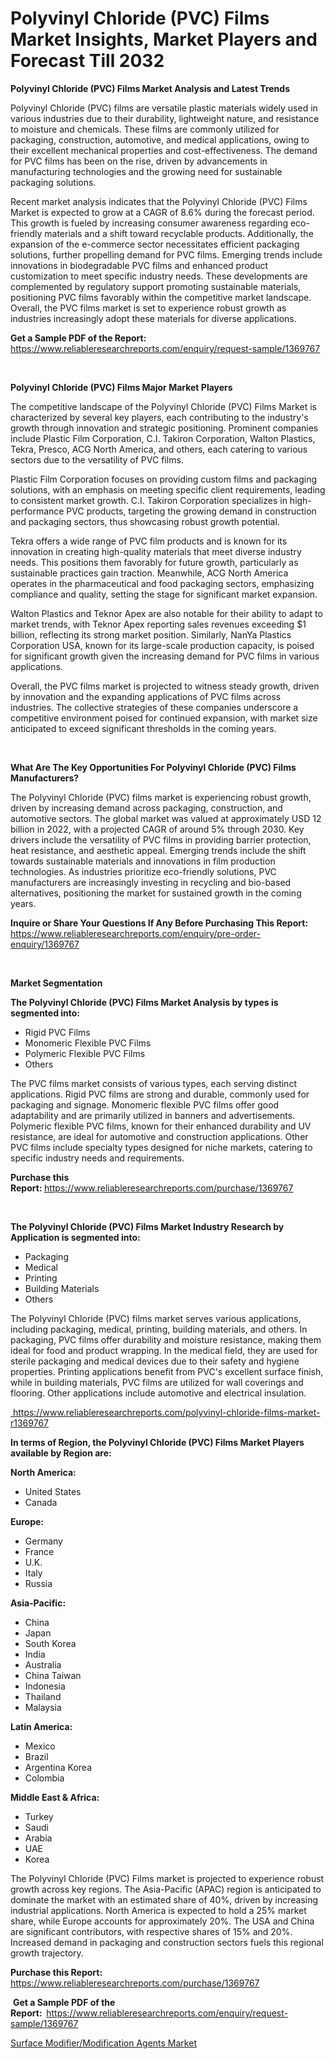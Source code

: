 <p><h1>Polyvinyl Chloride (PVC) Films Market Insights, Market Players and Forecast Till 2032</h1></p><p><strong>Polyvinyl Chloride (PVC) Films Market Analysis and Latest Trends</strong></p>
<p><p>Polyvinyl Chloride (PVC) films are versatile plastic materials widely used in various industries due to their durability, lightweight nature, and resistance to moisture and chemicals. These films are commonly utilized for packaging, construction, automotive, and medical applications, owing to their excellent mechanical properties and cost-effectiveness. The demand for PVC films has been on the rise, driven by advancements in manufacturing technologies and the growing need for sustainable packaging solutions.</p><p>Recent market analysis indicates that the Polyvinyl Chloride (PVC) Films Market is expected to grow at a CAGR of 8.6% during the forecast period. This growth is fueled by increasing consumer awareness regarding eco-friendly materials and a shift toward recyclable products. Additionally, the expansion of the e-commerce sector necessitates efficient packaging solutions, further propelling demand for PVC films. Emerging trends include innovations in biodegradable PVC films and enhanced product customization to meet specific industry needs. These developments are complemented by regulatory support promoting sustainable materials, positioning PVC films favorably within the competitive market landscape. Overall, the PVC films market is set to experience robust growth as industries increasingly adopt these materials for diverse applications.</p></p>
<p><strong>Get a Sample PDF of the Report:&nbsp;</strong> <a href="https://www.reliableresearchreports.com/enquiry/request-sample/1369767?utm_campaign=2246&utm_medium=2&utm_source=Github&utm_content=ia&utm_term=22032025&utm_id=polyvinyl-chloride-pvc-films">https://www.reliableresearchreports.com/enquiry/request-sample/1369767</a></p>
<p>&nbsp;</p>
<p><strong>Polyvinyl Chloride (PVC) Films Major Market Players</strong></p>
<p><p>The competitive landscape of the Polyvinyl Chloride (PVC) Films Market is characterized by several key players, each contributing to the industry's growth through innovation and strategic positioning. Prominent companies include Plastic Film Corporation, C.I. Takiron Corporation, Walton Plastics, Tekra, Presco, ACG North America, and others, each catering to various sectors due to the versatility of PVC films.</p><p>Plastic Film Corporation focuses on providing custom films and packaging solutions, with an emphasis on meeting specific client requirements, leading to consistent market growth. C.I. Takiron Corporation specializes in high-performance PVC products, targeting the growing demand in construction and packaging sectors, thus showcasing robust growth potential.</p><p>Tekra offers a wide range of PVC film products and is known for its innovation in creating high-quality materials that meet diverse industry needs. This positions them favorably for future growth, particularly as sustainable practices gain traction. Meanwhile, ACG North America operates in the pharmaceutical and food packaging sectors, emphasizing compliance and quality, setting the stage for significant market expansion.</p><p>Walton Plastics and Teknor Apex are also notable for their ability to adapt to market trends, with Teknor Apex reporting sales revenues exceeding $1 billion, reflecting its strong market position. Similarly, NanYa Plastics Corporation USA, known for its large-scale production capacity, is poised for significant growth given the increasing demand for PVC films in various applications.</p><p>Overall, the PVC films market is projected to witness steady growth, driven by innovation and the expanding applications of PVC films across industries. The collective strategies of these companies underscore a competitive environment poised for continued expansion, with market size anticipated to exceed significant thresholds in the coming years.</p></p>
<p>&nbsp;</p>
<p><strong>What Are The Key Opportunities For Polyvinyl Chloride (PVC) Films Manufacturers?</strong></p>
<p><p>The Polyvinyl Chloride (PVC) films market is experiencing robust growth, driven by increasing demand across packaging, construction, and automotive sectors. The global market was valued at approximately USD 12 billion in 2022, with a projected CAGR of around 5% through 2030. Key drivers include the versatility of PVC films in providing barrier protection, heat resistance, and aesthetic appeal. Emerging trends include the shift towards sustainable materials and innovations in film production technologies. As industries prioritize eco-friendly solutions, PVC manufacturers are increasingly investing in recycling and bio-based alternatives, positioning the market for sustained growth in the coming years.</p></p>
<p><strong>Inquire or Share Your Questions If Any Before Purchasing This Report:</strong> <a href="https://www.reliableresearchreports.com/enquiry/pre-order-enquiry/1369767?utm_campaign=2246&utm_medium=2&utm_source=Github&utm_content=ia&utm_term=22032025&utm_id=polyvinyl-chloride-pvc-films">https://www.reliableresearchreports.com/enquiry/pre-order-enquiry/1369767</a></p>
<p>&nbsp;</p>
<p><strong>Market Segmentation</strong></p>
<p><strong>The Polyvinyl Chloride (PVC) Films Market Analysis by types is segmented into:</strong></p>
<p><ul><li>Rigid PVC Films</li><li>Monomeric Flexible PVC Films</li><li>Polymeric Flexible PVC Films</li><li>Others</li></ul></p>
<p><p>The PVC films market consists of various types, each serving distinct applications. Rigid PVC films are strong and durable, commonly used for packaging and signage. Monomeric flexible PVC films offer good adaptability and are primarily utilized in banners and advertisements. Polymeric flexible PVC films, known for their enhanced durability and UV resistance, are ideal for automotive and construction applications. Other PVC films include specialty types designed for niche markets, catering to specific industry needs and requirements.</p></p>
<p><strong>Purchase this Report:&nbsp;</strong><a href="https://www.reliableresearchreports.com/purchase/1369767?utm_campaign=2246&utm_medium=2&utm_source=Github&utm_content=ia&utm_term=22032025&utm_id=polyvinyl-chloride-pvc-films">https://www.reliableresearchreports.com/purchase/1369767</a></p>
<p>&nbsp;</p>
<p><strong>The Polyvinyl Chloride (PVC) Films Market Industry Research by Application is segmented into:</strong></p>
<p><ul><li>Packaging</li><li>Medical</li><li>Printing</li><li>Building Materials</li><li>Others</li></ul></p>
<p><p>The Polyvinyl Chloride (PVC) films market serves various applications, including packaging, medical, printing, building materials, and others. In packaging, PVC films offer durability and moisture resistance, making them ideal for food and product wrapping. In the medical field, they are used for sterile packaging and medical devices due to their safety and hygiene properties. Printing applications benefit from PVC's excellent surface finish, while in building materials, PVC films are utilized for wall coverings and flooring. Other applications include automotive and electrical insulation.</p></p>
<p><a href="https://www.reliableresearchreports.com/polyvinyl-chloride-films-market-r1369767?utm_campaign=2246&utm_medium=2&utm_source=Github&utm_content=ia&utm_term=22032025&utm_id=polyvinyl-chloride-pvc-films">&nbsp;https://www.reliableresearchreports.com/polyvinyl-chloride-films-market-r1369767</a></p>
<p><strong>In terms of Region, the Polyvinyl Chloride (PVC) Films Market Players available by Region are:</strong></p>
<p>
    <p> <strong> North America: </strong>
        <ul>
            <li>United States</li>
            <li>Canada</li>
        </ul>
        </p> 
    <p> <strong> Europe: </strong>
        <ul>
            <li>Germany</li>
            <li>France</li>
            <li>U.K.</li>
            <li>Italy</li>
            <li>Russia</li>
        </ul>
        </p> 
    <p> <strong> Asia-Pacific: </strong>
        <ul>
            <li>China</li>
            <li>Japan</li>
            <li>South Korea</li>
            <li>India</li>
            <li>Australia</li>
            <li>China Taiwan</li>
            <li>Indonesia</li>
            <li>Thailand</li>
            <li>Malaysia</li>
        </ul>
        </p> 
    <p> <strong> Latin America: </strong>
        <ul>
            <li>Mexico</li>
            <li>Brazil</li>
            <li>Argentina Korea</li>
            <li>Colombia</li>
        </ul>
        </p> 
    <p> <strong> Middle East & Africa: </strong>
        <ul>
            <li>Turkey</li>
            <li>Saudi</li>
            <li>Arabia</li>
            <li>UAE</li>
            <li>Korea</li>
        </ul>
    </p>
    </p>
<p><p>The Polyvinyl Chloride (PVC) Films market is projected to experience robust growth across key regions. The Asia-Pacific (APAC) region is anticipated to dominate the market with an estimated share of 40%, driven by increasing industrial applications. North America is expected to hold a 25% market share, while Europe accounts for approximately 20%. The USA and China are significant contributors, with respective shares of 15% and 20%. Increased demand in packaging and construction sectors fuels this regional growth trajectory.</p></p>
<p><strong>Purchase this Report: </strong><a href="https://www.reliableresearchreports.com/purchase/1369767?utm_campaign=2246&utm_medium=2&utm_source=Github&utm_content=ia&utm_term=22032025&utm_id=polyvinyl-chloride-pvc-films">https://www.reliableresearchreports.com/purchase/1369767</a></p>
<p>&nbsp;<strong>Get a Sample PDF of the Report:&nbsp;&nbsp;</strong><a href="https://www.reliableresearchreports.com/enquiry/request-sample/1369767?utm_campaign=2246&utm_medium=2&utm_source=Github&utm_content=ia&utm_term=22032025&utm_id=polyvinyl-chloride-pvc-films">https://www.reliableresearchreports.com/enquiry/request-sample/1369767</a></p>
<p><strong></strong></p>
<p><p><a href="https://github.com/shondapmbau/Market-Research-Report-List-1/blob/main/surface-modifiermodification-agents-market.md?utm_campaign=2246&utm_medium=2&utm_source=Github&utm_content=ia&utm_term=22032025&utm_id=polyvinyl-chloride-pvc-films">Surface Modifier/Modification Agents Market</a></p></p>